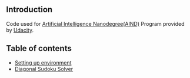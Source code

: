
## Introduction
Code used for 
[Artificial Intelligence Nanodegree(AIND)](https://www.udacity.com/ai) 
Program provided by [Udacity](https://www.udacity.com/). 

## Table of contents
- [Setting up environment](setting-up-env/)
- [Diagonal Sudoku Solver](apply-ai-to-sudoku/)




